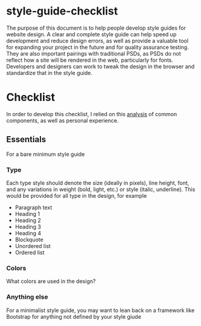 # style-guide-checklist
The purpose of this document is to help people develop style guides for website design. A clear and complete style guide can help speed up development and reduce design errors, as well as provide a valuable tool for expanding your project in the future and for quality assurance testing. They are also important pairings with traditional PSDs, as PSDs do not reflect how a site will be rendered in the web, particularly for fonts. Developers and designers can work to tweak the design in the browser and standardize that in the style guide.

# Checklist
In order to develop this checklist, I relied on this [analysis](https://docs.google.com/spreadsheets/d/1tZYPnzLG0y51QinLxrV97Xflzr2MbTqwWNvaHYN04BE/edit#gid=0) of common components, as well as personal experience.

## Essentials
For a bare minimum style guide


### Type
Each type style should denote the size (ideally in pixels), line height, font, and any variations in weight (bold, light, etc.) or style (italic, underline). This would be provided for all type in the design, for example

* Paragraph text
* Heading 1
* Heading 2
* Heading 3
* Heading 4
* Blockquote
* Unordered list
* Ordered list

### Colors
What colors are used in the design?

### Anything else
For a minimalist style guide, you may want to lean back on a framework like Bootstrap for anything not defined by your style giude
